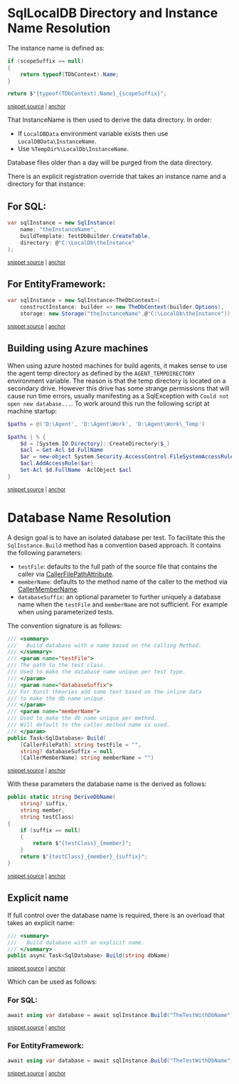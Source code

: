 <!--
GENERATED FILE - DO NOT EDIT
This file was generated by [MarkdownSnippets](https://github.com/SimonCropp/MarkdownSnippets).
Source File: /pages/mdsource/directory-and-name-resolution.source.md
To change this file edit the source file and then run MarkdownSnippets.
-->

# SqlLocalDB Directory and Instance Name Resolution

The instance name is defined as:

<!-- snippet: GetInstanceName -->
<a id='snippet-getinstancename'/></a>
```cs
if (scopeSuffix == null)
{
    return typeof(TDbContext).Name;
}

return $"{typeof(TDbContext).Name}_{scopeSuffix}";
```
<sup><a href='/src/EfLocalDb/Storage.cs#L28-L37' title='File snippet `getinstancename` was extracted from'>snippet source</a> | <a href='#snippet-getinstancename' title='Navigate to start of snippet `getinstancename`'>anchor</a></sup>
<!-- endsnippet -->

That InstanceName is then used to derive the data directory. In order:

 * If `LocalDBData` environment variable exists then use `LocalDBData\InstanceName`.
 * Use `%TempDir%\LocalDb\InstanceName`.

Database files older than a day will be purged from the data directory.

There is an explicit registration override that takes an instance name and a directory for that instance:


## For SQL:

<!-- snippet: ExplicitName -->
<a id='snippet-explicitname'/></a>
```cs
var sqlInstance = new SqlInstance(
    name: "theInstanceName",
    buildTemplate: TestDbBuilder.CreateTable,
    directory: @"C:\LocalDb\theInstance"
);
```
<sup><a href='/src/LocalDb.Tests/Snippets/ExplicitName.cs#L7-L13' title='File snippet `explicitname` was extracted from'>snippet source</a> | <a href='#snippet-explicitname' title='Navigate to start of snippet `explicitname`'>anchor</a></sup>
<!-- endsnippet -->


## For EntityFramework:

<!-- snippet: EfExplicitName -->
<a id='snippet-efexplicitname'/></a>
```cs
var sqlInstance = new SqlInstance<TheDbContext>(
    constructInstance: builder => new TheDbContext(builder.Options),
    storage: new Storage("theInstanceName",@"C:\LocalDb\theInstance"));
```
<sup><a href='/src/EfLocalDb.Tests/Snippets/EfExplicitName.cs#L7-L11' title='File snippet `efexplicitname` was extracted from'>snippet source</a> | <a href='#snippet-efexplicitname' title='Navigate to start of snippet `efexplicitname`'>anchor</a></sup>
<!-- endsnippet -->


## Building using Azure machines

When using azure hosted machines for build agents, it makes sense to use the agent temp directory as defined by the `AGENT_TEMPDIRECTORY` environment variable. The reason is that the temp directory is located on a secondary drive. However this drive has some strange permissions that will cause run time errors, usually manifesting as a SqlException with `Could not open new database...`. To work around this run the following script at machine startup:

<!-- snippet: Set-D-Drive-Permissions.ps1 -->
<a id='snippet-Set-D-Drive-Permissions.ps1'/></a>
```ps1
$paths = @('D:\Agent', 'D:\Agent\Work', 'D:\Agent\Work\_Temp')

$paths | % {
    $d = [System.IO.Directory]::CreateDirectory($_)
    $acl = Get-Acl $d.FullName
    $ar = new-object System.Security.AccessControl.FileSystemAccessRule("Everyone", "FullControl", "ContainerInherit, ObjectInherit", "None", "Allow")
    $acl.AddAccessRule($ar)
    Set-Acl $d.FullName -AclObject $acl
}
```
<sup><a href='/src/StartUpScript/Set-D-Drive-Permissions.ps1#L1-L9' title='File snippet `Set-D-Drive-Permissions.ps1` was extracted from'>snippet source</a> | <a href='#snippet-Set-D-Drive-Permissions.ps1' title='Navigate to start of snippet `Set-D-Drive-Permissions.ps1`'>anchor</a></sup>
<!-- endsnippet -->


# Database Name Resolution

A design goal is to have an isolated database per test. To facilitate this the `SqlInstance.Build` method has a convention based approach. It contains the following parameters:

 * `testFile`: defaults to the full path of the source file that contains the caller via [CallerFilePathAttribute](https://docs.microsoft.com/en-us/dotnet/api/system.runtime.compilerservices.callerfilepathattribute).
 * `memberName`: defaults to the method name of the caller to the method via [CallerMemberName](https://docs.microsoft.com/en-us/dotnet/api/system.runtime.compilerservices.callermembername).
 * `databaseSuffix`: an optional parameter to further uniquely a database name when the `testFile` and `memberName` are not sufficient. For example when using parameterized tests.

The convention signature is as follows:

<!-- snippet: ConventionBuildSignature -->
<a id='snippet-conventionbuildsignature'/></a>
```cs
/// <summary>
///   Build database with a name based on the calling Method.
/// </summary>
/// <param name="testFile">
/// The path to the test class.
/// Used to make the database name unique per test type.
/// </param>
/// <param name="databaseSuffix">
/// For Xunit theories add some text based on the inline data
/// to make the db name unique.
/// </param>
/// <param name="memberName">
/// Used to make the db name unique per method.
/// Will default to the caller method name is used.
/// </param>
public Task<SqlDatabase> Build(
    [CallerFilePath] string testFile = "",
    string? databaseSuffix = null,
    [CallerMemberName] string memberName = "")
```
<sup><a href='/src/LocalDb/SqlInstance.cs#L61-L81' title='File snippet `conventionbuildsignature` was extracted from'>snippet source</a> | <a href='#snippet-conventionbuildsignature' title='Navigate to start of snippet `conventionbuildsignature`'>anchor</a></sup>
<!-- endsnippet -->

With these parameters the database name is the derived as follows:

<!-- snippet: DeriveName -->
<a id='snippet-derivename'/></a>
```cs
public static string DeriveDbName(
    string? suffix,
    string member,
    string testClass)
{
    if (suffix == null)
    {
        return $"{testClass}_{member}";
    }
    return $"{testClass}_{member}_{suffix}";
}
```
<sup><a href='/src/LocalDb/DbNamer.cs#L3-L15' title='File snippet `derivename` was extracted from'>snippet source</a> | <a href='#snippet-derivename' title='Navigate to start of snippet `derivename`'>anchor</a></sup>
<!-- endsnippet -->


## Explicit name

If full control over the database name is required, there is an overload that takes an explicit name:

<!-- snippet: ExplicitBuildSignature -->
<a id='snippet-explicitbuildsignature'/></a>
```cs
/// <summary>
///   Build database with an explicit name.
/// </summary>
public async Task<SqlDatabase> Build(string dbName)
```
<sup><a href='/src/LocalDb/SqlInstance.cs#L94-L99' title='File snippet `explicitbuildsignature` was extracted from'>snippet source</a> | <a href='#snippet-explicitbuildsignature' title='Navigate to start of snippet `explicitbuildsignature`'>anchor</a></sup>
<!-- endsnippet -->

Which can be used as follows:


### For SQL:

<!-- snippet: WithDbName -->
<a id='snippet-withdbname'/></a>
```cs
await using var database = await sqlInstance.Build("TheTestWithDbName");
```
<sup><a href='/src/LocalDb.Tests/Snippets/SnippetTests.cs#L33-L35' title='File snippet `withdbname` was extracted from'>snippet source</a> | <a href='#snippet-withdbname' title='Navigate to start of snippet `withdbname`'>anchor</a></sup>
<!-- endsnippet -->


### For EntityFramework:

<!-- snippet: EFWithDbName -->
<a id='snippet-efwithdbname'/></a>
```cs
await using var database = await sqlInstance.Build("TheTestWithDbName");
```
<sup><a href='/src/EfLocalDb.Tests/Snippets/EfSnippetTests.cs#L44-L46' title='File snippet `efwithdbname` was extracted from'>snippet source</a> | <a href='#snippet-efwithdbname' title='Navigate to start of snippet `efwithdbname`'>anchor</a></sup>
<!-- endsnippet -->
